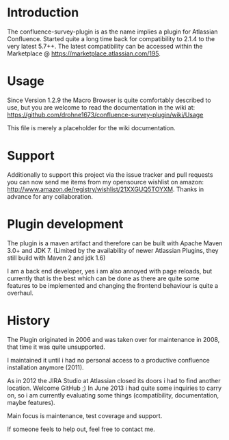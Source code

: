 Introduction
============

The confluence-survey-plugin is as the name implies a plugin for Atlassian Confluence. Started quite a long time  back for compatibility to 2.1.4 to the very latest 5.7++. The latest compatibility can be accessed within the Marketplace @ https://marketplace.atlassian.com/195.

Usage
=====

Since Version 1.2.9 the Macro Browser is quite comfortably described to use, but you are welcome to read the documentation in the wiki at: https://github.com/drohne1673/confluence-survey-plugin/wiki/Usage

This file is merely a placeholder for the wiki documentation.

Support
=======

Additionally to support this project via the issue tracker and pull requests you can now send me items from my opensource wishlist on amazon:
http://www.amazon.de/registry/wishlist/21XXGUQ5TOYXM. Thanks in advance for any collaboration.

Plugin development
==================

The plugin is a maven artifact and therefore can be built with  Apache Maven 3.0+ and JDK 7. (Limited by the availability of newer Atlassian Plugins, they still build with Maven 2 and jdk 1.6)

I am a back end developer, yes i am also annoyed with page reloads, but currently that is the best which can be done as there are quite some features to be implemented and changing the frontend behaviour is quite a overhaul.

History
=======

The Plugin originated in 2006 and was taken over for maintenance in 2008, that time it was quite unsupported.

I maintained it until i had no personal access to a productive confluence installation anymore (2011).

As in 2012 the JIRA Studio at Atlassian closed its doors i had to find another location. Welcome GitHub ;)
In June 2013 i had quite some inquiries to carry on, so i am currently evaluating some things (compatibility, documentation, maybe features).

Main focus is maintenance, test coverage and support.

If someone feels to help out, feel free to contact me.

